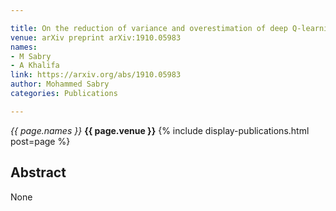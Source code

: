 ```yaml
---

title: On the reduction of variance and overestimation of deep Q-learning
venue: arXiv preprint arXiv:1910.05983
names:
- M Sabry
- A Khalifa
link: https://arxiv.org/abs/1910.05983
author: Mohammed Sabry
categories: Publications

---
```


*{{ page.names }}*
**{{ page.venue }}**
{% include display-publications.html post=page %}
## Abstract

None
